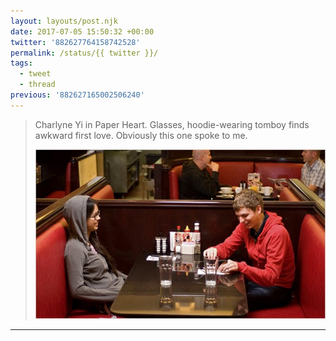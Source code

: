 ```yaml
---
layout: layouts/post.njk
date: 2017-07-05 15:50:32 +00:00
twitter: '882627764158742528'
permalink: /status/{{ twitter }}/
tags: 
  - tweet
  - thread
previous: '882627165002506240'
---
```


> Charlyne Yi in Paper Heart. Glasses, hoodie-wearing tomboy finds awkward first love. Obviously this one spoke to me. 
> 
> ![Charlyne Yi and Michael Cera](/img/882627764158742528-DD-5RWaUMAA6ntB.jpg)

---
